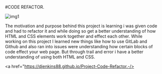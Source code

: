 #CODE REFACTOR.


![img1](https://user-images.githubusercontent.com/81633522/117509698-5304cc80-af50-11eb-8542-7f5dd316fdaf.png)

The motivation and purpose behind this project is learning i was given code and had to refactor it and while doing so get a better understanding of how HTML and CSS elements work together and effect each other.
While working on this project I learned new things like how to use GitLab and Github and also ran into issues were understanding how certain blocks of code effect your web page.
But through trail and error i have a better understanding of using both HTML and CSS.

<a href="https://djenkins88.github.io/Project-Code-Refactor.-/>
